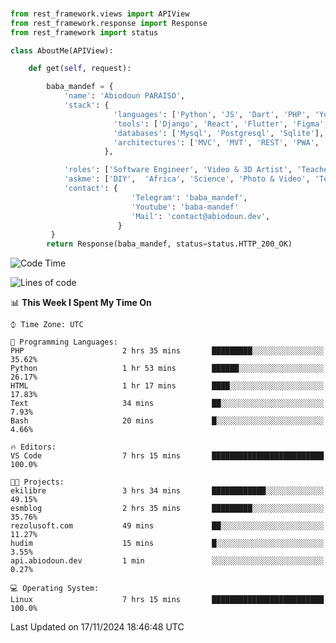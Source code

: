 ###
```python
from rest_framework.views import APIView
from rest_framework.response import Response
from rest_framework import status

class AboutMe(APIView):

    def get(self, request):

        baba_mandef = {
            'name': 'Abiodoun PARAISO',
            'stack': {
                       'languages': ['Python', 'JS', 'Dart', 'PHP', 'Yoruba', 'Fongbe', 'Kreyol', 'French', 'English'],
                       'tools': ['Django', 'React', 'Flutter', 'Figma', 'GIMP', 'Inckscape', 'Kdenlive', 'Blender'],
                       'databases': ['Mysql', 'Postgresql', 'Sqlite'],
                       'architectures': ['MVC', 'MVT', 'REST', 'PWA', 'SPA', 'MicroServices']
                     },

            'roles': ['Software Engineer', 'Video & 3D Artist', 'Teacher', 'Mentor', 'Farmer'],
            'askme': ['DIY',  'Africa', 'Science', 'Photo & Video', 'Tech', 'Agro'],
            'contact': {
                           'Telegram': 'baba_mandef',
                           'Youtube': 'baba-mandef'
                           'Mail': 'contact@abiodoun.dev',
                        }
         }
        return Response(baba_mandef, status=status.HTTP_200_OK)

```                    

<!--START_SECTION:waka-->
![Code Time](http://img.shields.io/badge/Code%20Time-1%2C213%20hrs%2028%20mins-blue)

![Lines of code](https://img.shields.io/badge/From%20Hello%20World%20I%27ve%20Written-424%20Thousand%20lines%20of%20code-blue)

📊 **This Week I Spent My Time On** 

```text
⌚︎ Time Zone: UTC

💬 Programming Languages: 
PHP                      2 hrs 35 mins       █████████░░░░░░░░░░░░░░░░   35.62% 
Python                   1 hr 53 mins        ██████░░░░░░░░░░░░░░░░░░░   26.17% 
HTML                     1 hr 17 mins        ████░░░░░░░░░░░░░░░░░░░░░   17.83% 
Text                     34 mins             ██░░░░░░░░░░░░░░░░░░░░░░░   7.93% 
Bash                     20 mins             █░░░░░░░░░░░░░░░░░░░░░░░░   4.66%

🔥 Editors: 
VS Code                  7 hrs 15 mins       █████████████████████████   100.0%

🐱‍💻 Projects: 
ekilibre                 3 hrs 34 mins       ████████████░░░░░░░░░░░░░   49.15% 
esmblog                  2 hrs 35 mins       █████████░░░░░░░░░░░░░░░░   35.76% 
rezolusoft.com           49 mins             ██░░░░░░░░░░░░░░░░░░░░░░░   11.27% 
hudim                    15 mins             █░░░░░░░░░░░░░░░░░░░░░░░░   3.55% 
api.abiodoun.dev         1 min               ░░░░░░░░░░░░░░░░░░░░░░░░░   0.27%

💻 Operating System: 
Linux                    7 hrs 15 mins       █████████████████████████   100.0%

```


 Last Updated on 17/11/2024 18:46:48 UTC
<!--END_SECTION:waka-->
